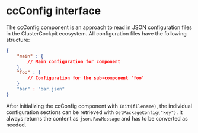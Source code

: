 <!--
---
title: ClusterCockpit configuration component
description: Description of ClusterCockpit's configuration component
categories: [cc-lib]
tags: ['Admin', 'Developer']
weight: 2
hugo_path: docs/reference/cc-lib/ccConfig/_index.md
---
-->

# ccConfig interface

The ccConfig component is an approach to read in JSON configuration files in the
ClusterCockpit ecosystem. All configuration files have the following structure:

```json
{
    "main" : {
        // Main configuration for component
    },
    "foo" : {
        // Configuration for the sub-component 'foo'
    }
    "bar" : "bar.json"
}
```

After initializing the ccConfig component with `Init(filename)`, the individual
configuration sections can be retrieved with `GetPackageConfig("key")`. It always
returns the content as `json.RawMessage` and has to be converted as needed.
